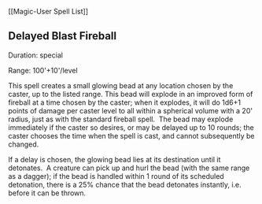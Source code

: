 [[Magic-User Spell List]]

## Delayed Blast Fireball                                  

Duration: special

Range: 100'+10'/level

This spell creates a small glowing bead at any location chosen by the caster, up to the listed range. This bead will explode in an improved form of fireball at a time chosen by the caster; when it explodes, it will do 1d6+1 points of damage per caster level to all within a spherical volume with a 20' radius, just as with the standard fireball spell.  The bead may explode immediately if the caster so desires, or may be delayed up to 10 rounds; the caster chooses the time when the spell is cast, and cannot subsequently be changed.

If a delay is chosen, the glowing bead lies at its destination until it detonates.  A creature can pick up and hurl the bead (with the same range as a dagger); if the bead is handled within 1 round of its scheduled detonation, there is a 25% chance that the bead detonates instantly, i.e. before it can be thrown.